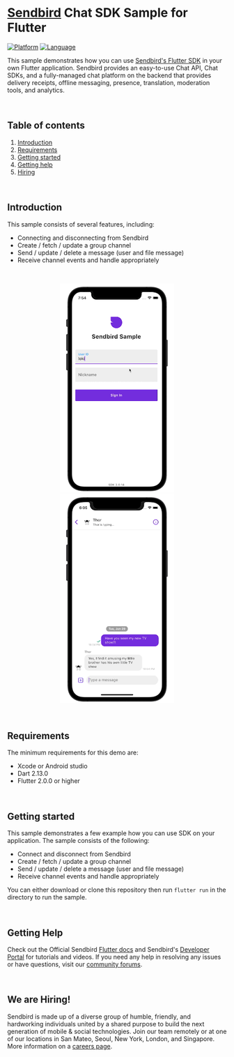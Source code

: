 # [Sendbird](https://sendbird.com) Chat SDK Sample for Flutter

[![Platform](https://img.shields.io/badge/platform-flutter-blue)](https://flutter.dev/)
[![Language](https://img.shields.io/badge/language-dart-blue)](https://dart.dev/)

This sample demonstrates how you can use [Sendbird's Flutter SDK](https://github.com/sendbird/sendbird-sdk-flutter) in your own Flutter application. Sendbird provides an easy-to-use Chat API, Chat SDKs, and a fully-managed chat platform on the backend that provides delivery receipts, offline messaging, presence, translation, moderation tools, and analytics.

<br />

## Table of contents

  1. [Introduction](#introduction)
  1. [Requirements](#requirements)
  1. [Getting started](#getting-started)
  1. [Getting help](#getting-help)
  1. [Hiring](#we-are-hiring)

<br />

## Introduction

This sample consists of several features, including:

* Connecting and disconnecting from Sendbird 
* Create / fetch / update a group channel  
* Send / update / delete a message (user and file message)
* Receive channel events and handle appropriately

<br />

<p align="center">
<img src="assets/flutter_chat_start.gif">
<img src="assets/flutter_chat.gif">
</p>

<br />

## Requirements

The minimum requirements for this demo are:

- Xcode or Android studio 
- Dart 2.13.0
- Flutter 2.0.0 or higher

<br />

## Getting started

This sample demonstrates a few example how you can use SDK on your application. The sample consists of the following:

* Connect and disconnect from Sendbird 
* Create / fetch / update a group channel  
* Send / update / delete a message (user and file message)
* Receive channel events and handle appropriately

You can either download or clone this repository then run `flutter run` in the directory to run the sample.

<br />

## Getting Help
Check out the Official Sendbird [Flutter docs](https://sendbird.com/docs/chat/v3/flutter/quickstart/send-first-message?&utm_source=github&utm_medium=referral&utm_campaign=repo&utm_content=sendbird-chat-flutter-sample) and Sendbird's [Developer Portal](https://sendbird.com/developer) for tutorials and videos. If you need any help in resolving any issues or have questions, visit our [community forums](https://community.sendbird.com?&utm_source=github&utm_medium=referral&utm_campaign=repo&utm_content=sendbird-chat-flutter-sample).

<br />

## We are Hiring!
Sendbird is made up of a diverse group of humble, friendly, and hardworking individuals united by a shared purpose to build the next generation of mobile & social technologies. Join our team remotely or at one of our locations in San Mateo, Seoul, New York, London, and Singapore. More information on a [careers page](https://sendbird.com/careers?&utm_source=github&utm_medium=referral&utm_campaign=repo&utm_content=sendbird-chat-flutter-sample).
